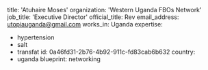 title: 'Atuhaire Moses'
organization: 'Western Uganda FBOs Network'
job_title: 'Executive Director'
official_title: Rev
email_address: utopiauganda@gmail.com
works_in: Uganda
expertise:
  - hypertension
  - salt
  - transfat
id: 0a46fd31-2b76-4b92-911c-fd83cab6b632
country:
  - uganda
blueprint: networking

